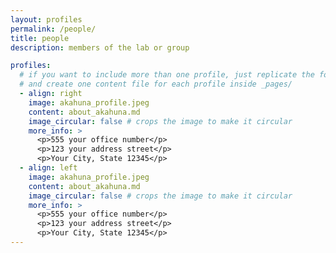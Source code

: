 ```yaml
---
layout: profiles
permalink: /people/
title: people
description: members of the lab or group

profiles:
  # if you want to include more than one profile, just replicate the following block
  # and create one content file for each profile inside _pages/
  - align: right
    image: akahuna_profile.jpeg
    content: about_akahuna.md
    image_circular: false # crops the image to make it circular
    more_info: >
      <p>555 your office number</p>
      <p>123 your address street</p>
      <p>Your City, State 12345</p>
  - align: left
    image: akahuna_profile.jpeg
    content: about_akahuna.md
    image_circular: false # crops the image to make it circular
    more_info: >
      <p>555 your office number</p>
      <p>123 your address street</p>
      <p>Your City, State 12345</p>
---
```

